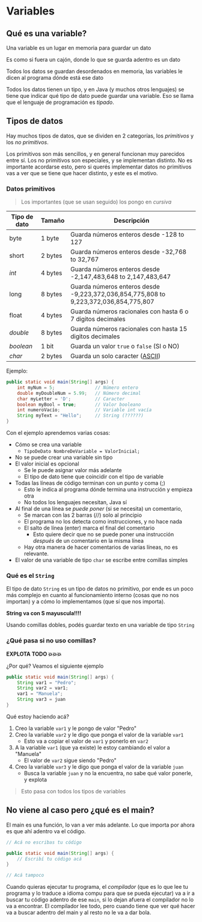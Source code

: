 # Variables

## Qué es una variable?

Una variable es un lugar en memoria para guardar un dato

Es como si fuera un cajón, donde lo que se guarda adentro es un dato

Todos los datos se guardan desordenados en memoria, las variables le dicen al programa dónde está ese dato

Todos los datos tienen un tipo, y en Java (y muchos otros lenguajes) se tiene que indicar qué tipo de dato puede guardar una variable. Eso se llama que el lenguaje de programación es *tipado*.

## Tipos de datos

Hay muchos tipos de datos, que se dividen en 2 categorías, los *primitivos* y los *no primitivos*.

Los primitivos son más sencillos, y en general funcionan muy parecidos entre sí. Los no primitivos son especiales, y se implementan distinto. No es importante acordarse esto, pero si querés implementar datos no primitivos vas a ver que se tiene que hacer distinto, y este es el motivo.

### Datos primitivos

> Los importantes (que se usan seguido) los pongo en *cursiva*

| Tipo de dato | Tamaño  | Descripción                                                                              |
|--------------|---------|------------------------------------------------------------------------------------------|
| byte         | 1 byte  | Guarda números enteros desde -128 to 127                                                 |
| short        | 2 bytes | Guarda números enteros desde -32,768 to 32,767                                           |
| *int*        | 4 bytes | Guarda números enteros desde -2,147,483,648 to 2,147,483,647                             |
| long         | 8 bytes | Guarda números enteros desde -9,223,372,036,854,775,808 to 9,223,372,036,854,775,807     |
| float        | 4 bytes | Guarda números racionales con hasta 6 o 7 digitos decimales                              |
| *double*     | 8 bytes | Guarda números racionales con hasta 15 digitos decimales                                 |
| *boolean*    | 1 bit   | Guarda un valor `true` o `false` (SI o NO)                                               |
| *char*       | 2 bytes | Guarda un solo caracter ([ASCII](https://www.rapidtables.com/code/text/ascii-table.html))|

Ejemplo:

```java
public static void main(String[] args) {
    int myNum = 5;               // Número entero
    double myDoubleNum = 5.99;   // Número decimal
    char myLetter = 'D';         // Caracter
    boolean myBool = true;       // Valor booleano
    int numeroVacío;             // Variable int vacía
    String myText = "Hello";     // String (??????)
}
```

Con el ejemplo aprendemos varias cosas:

- Cómo se crea una variable
  - `TipoDeDato NombreDeVariable = ValorInicial;`
- No se puede crear una variable sin tipo
- El valor inicial es opcional
  - Se le puede asignar valor más adelante
  - El tipo de dato tiene que coincidir con el tipo de variable
- Todas las líneas de código terminan con un punto y coma (;)
  - Esto le indica al programa dónde termina una instrucción y empieza otra
  - No todos los lenguajes necesitan, Java sí
- Al final de una línea se *puede poner* (si se necesita) un comentario,
  - Se marcan con las 2 barras (//) solo al principio
  - El programa no los detecta como instrucciones, y no hace nada
  - El salto de línea (enter) marca el final del comentario
    - Esto quiere decir que no se puede poner una instrucción *después* de un comentario en la misma línea
  - Hay otra manera de hacer comentarios de varias líneas, no es relevante.
- El valor de una variable de tipo `char` se escribe entre comillas simples

### Qué es el `String`

El tipo de dato `String` es un tipo de datos no primitivo, por ende es un poco más complejo en cuanto al funcionamiento interno (cosas que no nos importan) y a cómo lo implementamos (que sí que nos importa).

**String va con S mayuscula!!!!**

Usando comillas dobles, podés guardar texto en una variable de tipo `String`

### ¿Qué pasa si no uso comillas?

**EXPLOTA TODO 💥💥💥**

¿Por qué? Veamos el siguiente ejemplo

```java
public static void main(String[] args) {
    String var1 = "Pedro";
    String var2 = var1;
    var1 = "Manuela";
    String var3 = juan
}
```

Qué estoy haciendo acá?

1. Creo la variable `var1` y le pongo de valor "Pedro"
2. Creo la variable `var2` y le digo que ponga el valor de la variable `var1`
   - Esto va a copiar el valor de `var1` y ponerlo en `var2`
3. A la variable `var1` (que ya existe) le estoy cambiando el valor a "Manuela"
   - El valor de `var2` sigue siendo "Pedro"
4. Creo la variable `var3` y le digo que ponga el valor de la variable `juan`
   - Busca la variable `juan` y no la encuentra, no sabe qué valor ponerle, y explota

> Esto pasa con todos los tipos de variables

## No viene al caso pero ¿qué es el main?

El main es una función, lo van a ver más adelante. Lo que importa por ahora es que ahí adentro va el código.

```java
// Acá no escribas tu código

public static void main(String[] args) {
    // Escribí tu código acá
}

// Acá tampoco
```

Cuando quieras ejecutar tu programa, el *compilador* (que es lo que lee tu programa y lo traduce a idioma compu para que se pueda ejecutar) va a ir a buscar tu código adentro de ese `main`, si lo dejan afuera el compilador no lo va a encontrar. El compilador lee todo, pero cuando tiene que ver qué hacer va a buscar adentro del main y al resto no le va a dar bola.

